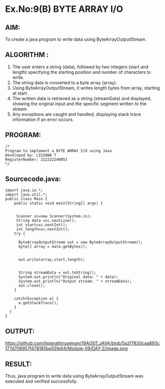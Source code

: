 # Ex.No:9(B) BYTE ARRAY I/O
## AIM:
To create a java program to write data using ByteArrayOutputStream.


## ALGORITHM :
1.	The user enters a string (data), followed by two integers (start and length) specifying the starting position and number of characters to write.
2.	The string data is converted to a byte array (array).
3.	Using ByteArrayOutputStream, it writes length bytes from array, starting at start.
4.	The written data is retrieved as a string (streamData) and displayed, showing the original input and the specific segment written to the stream.
5.	Any exceptions are caught and handled, displaying stack trace information if an error occurs.




## PROGRAM:
 ```
/*
Program to implement a BYTE ARRAY I/O using Java
Developed by: LISIANA T
RegisterNumber: 212222240053 
*/
```

## Sourcecode.java:
```
import java.io.*;
import java.util.*;
public class Main {
    public static void main(String[] args) {

    
     Scanner sc=new Scanner(System.in);
     String data =sc.nextLine();
     int start=sc.nextInt();
     int length=sc.nextInt();
    try {
    
      ByteArrayOutputStream out = new ByteArrayOutputStream();
      byte[] array = data.getBytes();

      
      out.write(array,start,length);

     
      String streamData = out.toString();
      System.out.println("Original data: " + data);
      System.out.println("Output stream: " + streamData);
      out.close();
    }

    catch(Exception e) {
      e.getStackTrace();
    }
  }
}
```

## OUTPUT:

https://github.com/lisianathiruselvan/19AI307_JAVA/blob/5a2f7820caa893c177d706957f478185be55fe64/Module-09/DAY-2/image.png

## RESULT:
Thus, java program to write data using ByteArrayOutputStream was executed and verified successfully.





